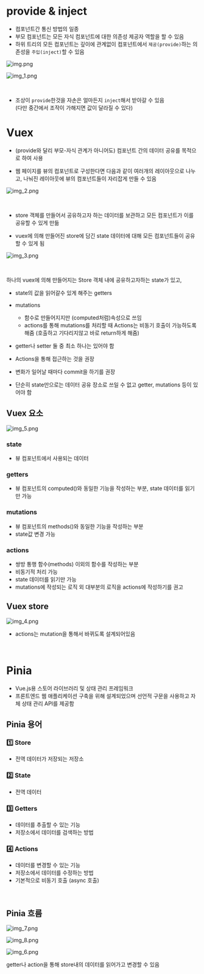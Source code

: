 # provide & inject

- 컴포넌트간 통신 방법의 일종
- 부모 컴포넌트는 모든 자식 컴포넌트에 대한 의존성 제공자 역할을 할 수 있음
- 하위 트리의 모든 컴포넌트는 깊이에 관계없이 컴포넌트에서 `제공(provide)`하는 의존성을 `주입(inject)`할 수 있음


![img.png](img.png)

![img_1.png](img_1.png)

<br>


- 조상이 `provide`한것을 자손은 얼마든지 `inject`해서 받아갈 수 있음
<br> (다만 중간에서 조작이 가해지면 값이 달라질 수 있다)


# Vuex

- (provide와 달리 부모-자식 관계가 아니어도) 컴포넌트 간의 데이터 공유를 목적으로 하여 사용

- 웹 페이지를 뷰의 컴포넌트로 구성한다면 다음과 같이 여러개의 레이아웃으로 나누고, 나눠진 레이아웃에 뷰의 컴포넌트들이 자리잡게 만들 수 있음

![img_2.png](img_2.png)


<br>

- store 객체를 만들어서 공유하고자 하는 데이터를 보관하고 모든 컴포넌트가 이를 공유할 수 있게 만듦

- vuex에 의해 만들어진 store에 담긴 state 데이터에 대해 모든 컴포넌트들이 공유할 수 있게 됨

![img_3.png](img_3.png)

<br>


하나의 vuex에 의해 만들어지는 Store 객체 내에 공유하고자하는 state가 있고,

- state의 값을 읽어갈수 있게 해주는 getters
- mutations
  - 함수로 만들어지지만 (computed처럼)속성으로 쓰임
  - actions를 통해 mutations를 처리할 때 Actions는 비동기 호출이 가능하도록 해줌 (호출하고 기다리지않고 바로 return하게 해줌)


- getter나 setter 둘 중 최소 하나는 있어야 함

- Actions을 통해 접근하는 것을 권장

- 변화가 일어날 때마다 commit을 하기를 권장


- 단순히 state만으로는 데이터 공유 장소로 쓰일 수 없고 getter, mutations 등이 있어야 함


## Vuex 요소


![img_5.png](img_5.png)

### state

- 뷰 컴포넌트에서 사용되는 데이터

### getters

- 뷰 컴포넌트의 computed()와 동일한 기능을 작성하는 부분, state 데이터를 읽기만 가능


### mutations

- 뷰 컴포넌트의 methods()와 동일한 기능을 작성하는 부분
- state값 변경 가능


### actions

- 쌍방 통행 함수(methods) 이외의 함수를 작성하는 부분
- 비동기적 처리 가능
- state 데이터를 읽기만 가능
- mutations에 작성되는 로직 외 대부분의 로직을 actions에 작성하기를 권고


## Vuex store

![img_4.png](img_4.png)

- actions는 mutation을 통해서 바뀌도록 설계되어있음

<br>

# Pinia

- Vue.js용 스토어 라이브러리 및 상태 관리 프레임워크
- 프론트엔드 웹 애플리케이션 구축을 위해 설계되었으며 선언적 구문을 사용하고 자체 상태 관리 API를 제공함




## Pinia 용어


### :one: Store

- 전역 데이터가 저장되는 저장소


### :two: State

- 전역 데이터


### :three: Getters

- 데이터를 추출할 수 있는 기능
- 저장소에서 데이터를 검색하는 방법


### :four: Actions

- 데이터를 변경할 수 있는 기능
- 저장소에서 데이터를 수정하는 방법
- 기본적으로 비동기 호출 (async 호출)

<br>

## Pinia 흐름

![img_7.png](img_7.png)


![img_8.png](img_8.png)


![img_6.png](img_6.png)

getter나 action을 통해 store내의 데이터를 읽어가고 변경할 수 있음

